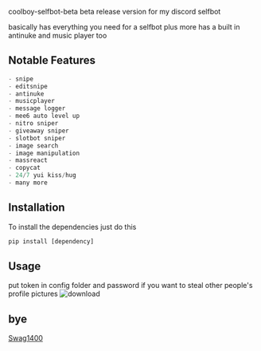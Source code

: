coolboy-selfbot-beta
beta release version for my discord selfbot

basically has everything you need for a selfbot plus more has a built in antinuke and music player too

## Notable Features

```python
- snipe
- editsnipe
- antinuke
- musicplayer
- message logger
- mee6 auto level up
- nitro sniper
- giveaway sniper
- slotbot sniper
- image search
- image manipulation
- massreact
- copycat
- 24/7 yui kiss/hug
- many more
```

## Installation
To install the dependencies just do this
```python
pip install [dependency]
```

## Usage
put token in config folder and password if you want to steal other people's profile pictures
![download](https://user-images.githubusercontent.com/38389469/89217335-009a1800-d59a-11ea-9906-54a3ca97096e.png)
## bye
[Swag1400](https://media0.giphy.com/media/inctcuuIJ9PvG/giphy.gif)
